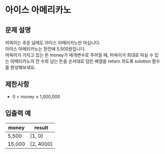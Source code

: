 # 아이스 아메리카노

## 문제 설명

머쓱이는 추운 날에도 아이스 아메리카노만 마십니다.  
아이스 아메리카노는 한잔에 5,500원입니다.  
머쓱이가 가지고 있는 돈 money가 매개변수로 주어질 때, 머쓱이가 최대로 마실 수 있는 아메리카노의 잔 수와 남는 돈을 순서대로 담은 배열을 return 하도록 solution 함수를 완성해보세요.  


## 제한사항

- 0 < money ≤ 1,000,000


## 입출력 예

| money  | result    |
|--------|-----------|
| 5,500  | [1, 0]    |
| 15,000 | [2, 4000] |
